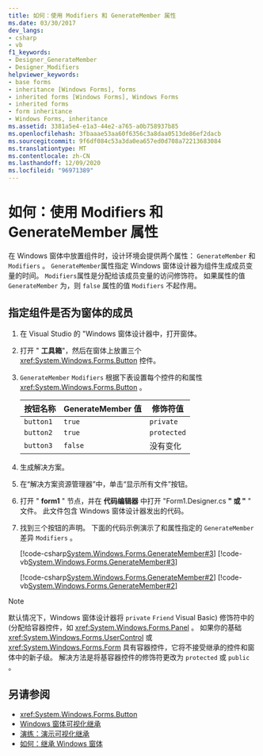 ```yaml
---
title: 如何：使用 Modifiers 和 GenerateMember 属性
ms.date: 03/30/2017
dev_langs:
- csharp
- vb
f1_keywords:
- Designer_GenerateMember
- Designer_Modifiers
helpviewer_keywords:
- base forms
- inheritance [Windows Forms], forms
- inherited forms [Windows Forms], Windows Forms
- inherited forms
- form inheritance
- Windows Forms, inheritance
ms.assetid: 3381a5e4-e1a3-44e2-a765-a0b758937b85
ms.openlocfilehash: 3fbaaae53aa60f6356c3a8daa0513de86ef2dacb
ms.sourcegitcommit: 9f6df084c53a3da0ea657ed0d708a72213683084
ms.translationtype: MT
ms.contentlocale: zh-CN
ms.lasthandoff: 12/09/2020
ms.locfileid: "96971389"
---
```

# <a name="how-to-use-the-modifiers-and-generatemember-properties"></a>如何：使用 Modifiers 和 GenerateMember 属性

在 Windows 窗体中放置组件时，设计环境会提供两个属性： `GenerateMember` 和 `Modifiers` 。 `GenerateMember`属性指定 Windows 窗体设计器为组件生成成员变量的时间。 `Modifiers`属性是分配给该成员变量的访问修饰符。 如果属性的值 `GenerateMember` 为，则 `false` 属性的值 `Modifiers` 不起作用。

## <a name="specify-whether-a-component-is-a-member-of-the-form"></a>指定组件是否为窗体的成员

1. 在 Visual Studio 的 "Windows 窗体设计器中，打开窗体。

2. 打开 " **工具箱**"，然后在窗体上放置三个 <xref:System.Windows.Forms.Button> 控件。

3. `GenerateMember` `Modifiers` 根据下表设置每个控件的和属性 <xref:System.Windows.Forms.Button> 。

    |按钮名称|GenerateMember 值|修饰符值|
    |-----------------|--------------------------|---------------------|
    |`button1`|`true`|`private`|
    |`button2`|`true`|`protected`|
    |`button3`|`false`|没有变化|

4. 生成解决方案。

5. 在“解决方案资源管理器”中，单击“显示所有文件”按钮。

6. 打开 " **form1** " 节点，并在 **代码编辑器** 中打开 "Form1.Designer.cs **" 或 "**  " 文件。 此文件包含 Windows 窗体设计器发出的代码。

7. 找到三个按钮的声明。 下面的代码示例演示了和属性指定的 `GenerateMember` 差异 `Modifiers` 。

     [!code-csharp[System.Windows.Forms.GenerateMember#3](~/samples/snippets/csharp/VS_Snippets_Winforms/System.Windows.Forms.GenerateMember/CS/Form1.cs#3)]
     [!code-vb[System.Windows.Forms.GenerateMember#3](~/samples/snippets/visualbasic/VS_Snippets_Winforms/System.Windows.Forms.GenerateMember/VB/Form1.vb#3)]

     [!code-csharp[System.Windows.Forms.GenerateMember#2](~/samples/snippets/csharp/VS_Snippets_Winforms/System.Windows.Forms.GenerateMember/CS/Form1.cs#2)]
     [!code-vb[System.Windows.Forms.GenerateMember#2](~/samples/snippets/visualbasic/VS_Snippets_Winforms/System.Windows.Forms.GenerateMember/VB/Form1.vb#2)]

> [!NOTE]
> 默认情况下，Windows 窗体设计器将 `private` `Friend` Visual Basic) 修饰符中的 (分配给容器控件，如 <xref:System.Windows.Forms.Panel> 。 如果你的基础 <xref:System.Windows.Forms.UserControl> 或 <xref:System.Windows.Forms.Form> 具有容器控件，它将不接受继承的控件和窗体中的新子级。 解决方法是将基容器控件的修饰符更改为 `protected` 或 `public` 。

## <a name="see-also"></a>另请参阅

- <xref:System.Windows.Forms.Button>
- [Windows 窗体可视化继承](windows-forms-visual-inheritance.md)
- [演练：演示可视化继承](walkthrough-demonstrating-visual-inheritance.md)
- [如何：继承 Windows 窗体](how-to-inherit-windows-forms.md)
